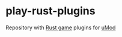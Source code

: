 # play-rust-plugins

Repository with [Rust game](https://rust.facepunch.com/) plugins for [uMod](https://umod.org/)
